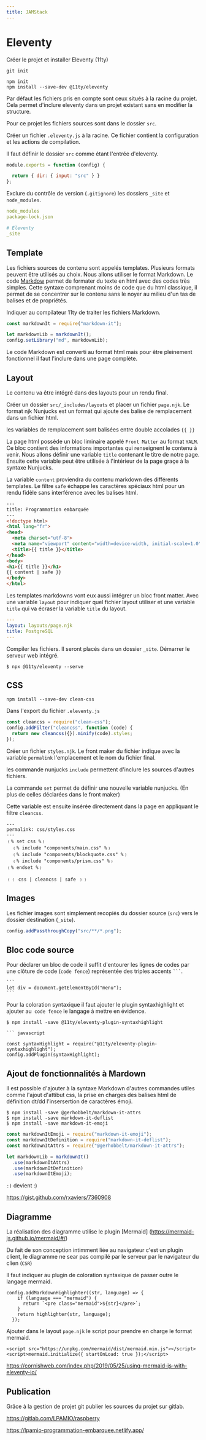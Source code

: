 ```yaml
---
title: JAMStack
---
```


# Eleventy

Créer le projet et installer Eleventy (11ty)

```shell
git init

npm init
npm install --save-dev @11ty/eleventy
```

Par défaut les fichiers pris en compte sont ceux situés à la racine du projet. Cela permet d'inclure eleventy dans un projet existant sans en modifier la structure.

Pour ce projet les fichiers sources sont dans le dossier `src`.

Créer un fichier `.eleventy.js` à la racine. Ce fichier contient la configuration et les actions de compilation.

Il faut définir le dossier `src` comme étant l'entrée d'eleventy.

```javascript
module.exports = function (config) {

  return { dir: { input: "src" } }
};
```

Exclure du contrôle de version (`.gitignore`) les dossiers `_site` et `node_modules`.

```yaml
node_modules
package-lock.json

# Eleventy
_site
```

## Template

Les fichiers sources de contenu sont appelés templates. Plusieurs formats peuvent être utilisés au choix. Nous allons utiliser le format Markdown. Le code [Markdow](markdown) permet de formater du texte en html avec des codes très simples. Cette syntaxe comprenant moins de code que du html classique, il permet de se concentrer sur le contenu sans le noyer au milieu d'un tas de balises et de propriétés.

Indiquer au compilateur 11ty de traiter les fichiers Markdown.



``` javascript
const markdownIt = require("markdown-it");

let markdownLib = markdownIt();
config.setLibrary("md", markdownLib);
```

Le code Markdown est converti au format html mais pour être pleinement fonctionnel il faut l'inclure dans une page complète.

## Layout

Le contenu va être intégré dans des layouts pour un rendu final.

Créer un dossier `src/_includes/layouts` et placer un fichier `page.njk`.
Le format njk Nunjucks est un format qui ajoute des balise de remplacement dans un fichier html.


les variables de remplacement sont balisées entre double accolades <code>&lbrace;&lbrace;&nbsp;&rbrace;&rbrace;</code>


La page html possède un bloc liminaire appelé `Front Matter` au format `YALM`. Ce bloc contient des informations importantes qui renseignent le contenu à venir.
Nous allons définir une variable `title` contenant le titre de notre page. Ensuite cette variable peut être utilisée à l'intérieur de la page graçe à la syntaxe Nunjucks.

La variable `content` proviendra du contenu markdown des différents templates. Le filtre `safe` échappe les caractères spéciaux html pour un rendu fidèle sans interférence avec les balises html.


``` html
---
title: Programmation embarquée
---
<!doctype html>
<html lang="fr">
<head>
  <meta charset="utf-8">
  <meta name="viewport" content="width=device-width, initial-scale=1.0">
  <title>{{ title }}</title>
</head>
<body>
<h1>{{ title }}</h1>
{{ content | safe }}
</body>
</html>
```

Les templates markdowns vont eux aussi intégrer un bloc front matter. Avec une variable `layout` pour indiquer quel fichier layout utiliser et une variable `title` qui va écraser la variable `title` du layout.

```yaml
---
layout: layouts/page.njk
title: PostgreSQL
---
```

Compiler les fichiers. Il seront placés dans un dossier `_site`. Démarrer le serveur web intégré.

```shell
$ npx @11ty/eleventy --serve
```

## CSS

```shell
npm install --save-dev clean-css
```

Dans l'export du fichier `.eleventy.js`

```javascript
const cleancss = require("clean-css");
config.addFilter("cleancss", function (code) {
  return new cleancss({}).minify(code).styles;
});
```

Créer un fichier `styles.njk`. Le front maker du fichier indique avec la variable `permalink` l'emplacement et le nom du fichier final.

les commande nunjucks `include` permettent d'inclure les sources d'autres fichiers.

La commande `set` permet de définir une nouvelle variable nunjucks. (En plus de celles déclarées dans le front maker)

Cette variable est ensuite insérée directement dans la page en appliquant le filtre `cleancss`.

```
---
permalink: css/styles.css
---
﹛% set css %﹜
  ﹛% include "components/main.css" %﹜
  ﹛% include "components/blockquote.css" %﹜
  ﹛% include "components/prism.css" %﹜
﹛% endset %﹜

﹛﹛ css | cleancss | safe ﹜﹜
```

## Images

Les fichier images sont simplement recopiés du dossier source (`src`) vers le dossier destination (`_site`).

```javascript
config.addPassthroughCopy("src/**/*.png");
```

## Bloc code source

Pour déclarer un bloc de code il suffit d'entourer les lignes de codes par une clôture de code (`code fence`) représentée  des triples accents ` ``` `.

~~~
```
let div = document.getElementById("menu");
```
~~~

Pour la coloration syntaxique il faut ajouter le plugin syntaxhighlight et ajouter au` code fence` le langage à mettre en évidence.

```shell
$ npm install -save @11ty/eleventy-plugin-syntaxhighlight
```

~~~
``` javascript
~~~

```
const syntaxHighlight = require("@11ty/eleventy-plugin-syntaxhighlight");
config.addPlugin(syntaxHighlight);
```

## Ajout de fonctionnalités à Mardown


Il est possible d'ajouter à la syntaxe Markdown d'autres commandes utiles comme l'ajout d'attibut css, la prise en charges des balises html de définition dt/dd l'insersertion de caractères émoji.

```shell
$ npm install -save @gerhobbelt/markdown-it-attrs
$ npm install -save markdown-it-deflist
$ npm install -save markdown-it-emoji
```

``` javascript
const markdownItEmoji = require("markdown-it-emoji");
const markdownItDefinition = require("markdown-it-deflist");
const markdownItAttrs = require("@gerhobbelt/markdown-it-attrs");

let markdownLib = markdownIt()
  .use(markdownItAttrs)
  .use(markdownItDefinition)
  .use(markdownItEmoji);
```
`:)` devient :)

https://gist.github.com/rxaviers/7360908

## Diagramme

La réalisation des diagramme utilise le plugin [Mermaid] (https://mermaid-js.github.io/mermaid/#/)

Du fait de son conception intimment liée au navigateur c'est un plugin client, le diagramme ne sear pas compilé par le serveur par le navigateur du clien (`CSR`)

Il faut indiquer au plugin de coloration syntaxique de passer outre le langage mermaid.

```
config.addMarkdownHighlighter((str, language) => {
    if (language === "mermaid") {
      return `<pre class="mermaid">${str}</pre>`;
    }
    return highlighter(str, language);
  });
```

Ajouter dans le layout `page.njk` le script pour prendre en charge le format mermaid.

```
<script src="https://unpkg.com/mermaid/dist/mermaid.min.js"></script>
<script>mermaid.initialize({ startOnLoad: true });</script>
```

https://cornishweb.com/index.php/2019/05/25/using-mermaid-js-with-eleventy-io/

## Publication

Grâce à la gestion de projet git publier les sources du projet sur gitlab.

https://gitlab.com/LPAMIO/raspberry




https://lpamio-programmation-embarquee.netlify.app/

